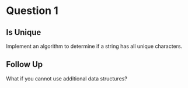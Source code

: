 # Question 1

## Is Unique

Implement an algorithm to determine if a string has all unique characters.

## Follow Up

What if you cannot use additional data structures?
